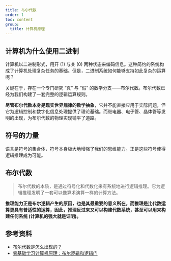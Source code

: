 ```yaml
---
title: 布尔代数
order: 1
toc: content
group:
  title: 计算机原理
---
```


## 计算机为什么使用二进制

计算机以二进制形式，用开 (1) 与关 (0) 两种状态来编码信息。这种简约的系统构成了计算机处理复杂任务的基础。但是，二进制系统如何能够支持如此复杂的运算呢？

关键在于，存在一个专门研究 “真” 与 “假” 的数学分支——布尔代数。布尔代数已经为我们构建了一套完整的逻辑运算规则。

**尽管布尔代数本身是现实世界规律的数学抽象**，它并不能直接应用于实际问题，但它为逻辑控制和数字化信息处理提供了理论基础。而继电器、电子管、晶体管等发明的出现，为布尔代数的物理实现铺平了道路。

## 符号的力量

语言是符号的集合体，符号本身极大地增强了我们的思维能力。正是这些符号使得逻辑推理成为可能。

## 布尔代数

> 布尔代数的本质，是通过符号化和代数化来有系统地进行逻辑推理。它为逻辑推理发明了一套可以像算术演算一样的计算方法。

**推理能力正是布尔逻辑产生的原因，也是其最重要的意义所在。而推理是比代数运算更具有普适性的运算，因此，推理反过来又可以构建代数系统，甚至可以用来构建任何系统 (计算机的强大就是证明)。**

## 参考资料

- [布尔代数是怎么出现的？](https://www.zhihu.com/question/29929430/answer/46098393)
- [零基础学习计算机原理：布尔逻辑和逻辑门](https://zhuanlan.zhihu.com/p/151043418)
